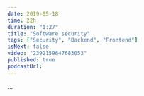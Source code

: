 ```yaml
---
date: 2019-05-18
time: 22h
duration: "1:27"
title: "Software security"
tags: ["Security", "Backend", "Frontend"]
isNext: false
video: "2392159647683053"
published: true
podcastUrl:
---
```


...
